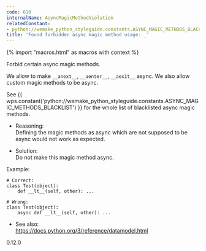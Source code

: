 ```yaml
---
code: 610
internalName: AsyncMagicMethodViolation
relatedConstant:
- python://wemake_python_styleguide.constants.ASYNC_MAGIC_METHODS_BLACKLIST
title: 'Found forbidden async magic method usage: _'
---
```


{% import "macros.html" as macros with context %}

Forbid certain async magic methods.

We allow to make `__anext__`, `__aenter__`, `__aexit__` async. We also
allow custom magic methods to be async.

See
{{ wps.constant('python://wemake_python_styleguide.constants.ASYNC_MAGIC_METHODS_BLACKLIST') }}
for the whole list of blacklisted async magic methods.

  - Reasoning:  
    Defining the magic methods as async which are not supposed to be
    async would not work as expected.

  - Solution:  
    Do not make this magic method async.

Example:

    # Correct:
    class Test(object):
        def __lt__(self, other): ...
    
    # Wrong:
    class Test(object):
        async def __lt__(self, other): ...

  - See also:  
    <https://docs.python.org/3/reference/datamodel.html>

<div class="versionadded">

0.12.0

</div>